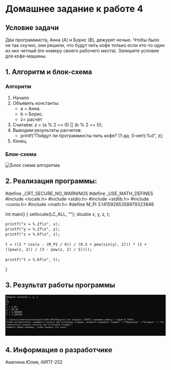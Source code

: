 # Домашнее задание к работе 4
## Условие задачи
Два программиста, Анна (A) и Борис (B), дежурят ночью. Чтобы было не так скучно, они решили, что будут пить кофе только если кто-то один из них четный (по номеру своего рабочего места).
Запишите условие для кофе-машины.
## 1. Алгоритм и блок-схема
### Алгоритм
1. Начало
2. Объявить константы:
   - а = Анна.
   - b = Борис.
   - z= расчёт
3. Считаем:
   z = (a % 2 == 0) || (b % 2 == 0);
4. Выводим результаты расчетов:
   -  printf("Пойдут ли программисты пить кофе? (1-да, 0-нет):%d", z);
5. Конец
### Блок-схема
![Блок схема алгоритма](lab4.drawio.png)
## 2. Реализация программы:
#define _CRT_SECURE_NO_WARNINGS
#define _USE_MATH_DEFINES
#include <locale.h>
#include <stdio.h>
#include <stdlib.h>
#include <conio.h>
#include <math.h>
#define M_PI 3.14159265358979323846

int main() 
{
    setlocale(LC_ALL, "");
    double x, y, z, t;
  
    printf("x = %.2f\n", x);
    printf("y = %.2f\n", y);
    printf("z = %.6f\n", z);

    t = ((2 * cos(x - (M_PI / 6)) / (0.5 + pow(sin(y), 2))) * (1 + ((pow(z, 2)) / (3 - pow(z, 2) / 5))));

    printf("t = %.6f\n", t);

}
## 3. Результат работы программы
![Результат работы программы](image.png)
## 4. Информация о разработчике
Амелина Юлия, бИПТ-252

